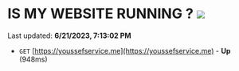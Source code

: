 # IS MY WEBSITE RUNNING ? [![](https://img.shields.io/static/v1?label=Sponsor&message=%E2%9D%A4&logo=GitHub&color=%23fe8e86)](https://github.com/sponsors/<username>)

Last updated: **6/21/2023, 7:13:02 PM**

- `GET` [https://youssefservice.me](https://youssefservice.me) - **Up** (948ms)
